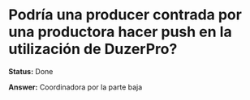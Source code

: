 # Podría una producer contrada por una productora hacer push en la utilización de DuzerPro?

**Status:** Done

**Answer:** Coordinadora por la parte baja

